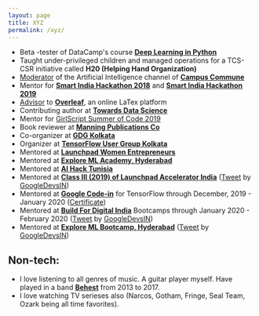 ```yaml
---
layout: page
title: XYZ
permalink: /xyz/
---
```

-   Beta -tester of DataCamp's course [**Deep Learning in Python**](https://www.google.com/url?q=https%3A%2F%2Fwww.datacamp.com%2Fcourses%2Fdeep-learning-in-python&sa=D&sntz=1&usg=AFQjCNFj_ARj6UvKDMpbzqYLj8hpYR2CSg)
-   Taught under-privileged children and managed operations for a TCS-CSR initiative called **H20 (Helping Hand Organization)**
-   [Moderator](https://drive.google.com/file/d/1gezVW0yIzT6fyJXpY1Lp8MRk_3KjkpSt/view?usp=sharing) of the Artificial Intelligence channel of [**Campus Commune**](https://www.google.com/url?q=https%3A%2F%2Fcampuscommune.tcs.com%2Fintro&sa=D&sntz=1&usg=AFQjCNE5PHqA0UZ94F9-J1g45TeQrWaDqQ)
-   Mentor for [**Smart India Hackathon 2018**](https://drive.google.com/file/d/15JvLStZkS_5iLRo7qClG2y6WMdsy5DnM/view?usp=sharing)  and [**Smart India Hackathon 2019**](https://www.google.com/url?q=https%3A%2F%2Fwww.sih.gov.in%2Fsih2019&sa=D&sntz=1&usg=AFQjCNH2IcG02UQDACx_BTCOeEf0isqygQ)
-   [Advisor](https://www.google.com/url?q=https%3A%2F%2Fv1.overleaf.com%2Fadvisors%23!members&sa=D&sntz=1&usg=AFQjCNGjSWoV6FN_2tktSHHtSb5rjJW0yw) to [**Overleaf**](http://www.google.com/url?q=http%3A%2F%2Foverleaf.com&sa=D&sntz=1&usg=AFQjCNEIxwMcHi5tr4qXXu-HM9CR_zSW6Q), an online LaTex platform
-   Contributing author at [**Towards Data Science**](https://www.google.com/url?q=https%3A%2F%2Ftowardsdatascience.com%2Fintroduction-to-procedures-and-cursors-in-sql-f9d9b9ea1fe7&sa=D&sntz=1&usg=AFQjCNHyuiF-7sxdXnBwBk46Xj1yZCZj9w)
-   Mentor for  [GirlScript Summer of Code 2019](https://www.google.com/url?q=https%3A%2F%2Fwww.gssoc.tech&sa=D&sntz=1&usg=AFQjCNFc7paA7Yo7ysBo4wzGD6-koZ6XLw)
-   Book reviewer at **[Manning Publications Co](https://www.google.com/url?q=https%3A%2F%2Fmanning.com&sa=D&sntz=1&usg=AFQjCNEc5srwZ30NHgmLXaLpiOqgjBMOHw)**
-   Co-organizer at **[GDG Kolkata](https://www.google.com/url?q=https%3A%2F%2Fgdgkolkata.org%2F&sa=D&sntz=1&usg=AFQjCNFv7NHWsGgjXbrWxA6gSyJRAmPHMA)**
-   Organizer at **[TensorFlow User Group Kolkata](https://www.google.com/url?q=https%3A%2F%2Fwww.meetup.com%2FTFUG-Kol%2F&sa=D&sntz=1&usg=AFQjCNGSigBHJiGjDwNw2ukRhA_pfPFqNA)**
-   Mentored at [**Launchpad Women Entrepreneurs**](https://photos.app.goo.gl/TGoyxJRz6sDrY91x7)
-   Mentored at [**Explore ML Academy, Hyderabad**](https://events.withgoogle.com/explore-ml-in/)
-   Mentored at **[AI Hack Tunisia](https://www.google.com/url?q=https%3A%2F%2Fwww.ai-hack-tunisia.com&sa=D&sntz=1&usg=AFQjCNHR8mJv6TwI1_Jmfss0xaG8ivBlJg)**
-   Mentored at [**Class III (2019) of Launchpad Accelerator India**](https://india.googleblog.com/2019/08/inviting-applications-for-class-3-of.html)  ([Tweet](https://www.google.com/url?q=https%3A%2F%2Ftwitter.com%2FGoogleDevsIN%2Fstatus%2F1184417773457309696&sa=D&sntz=1&usg=AFQjCNGNkB4cfH6TAYH8r01D2BtpeyozJA) by [GoogleDevsIN](https://www.google.com/url?q=https%3A%2F%2Ftwitter.com%2FGoogleDevsIN&sa=D&sntz=1&usg=AFQjCNF2cyw8Wvt0ANu9OK_AC-LPZcY2Ww))
-   Mentored at [**Google Code-in**](https://codein.withgoogle.com/) for TensorFlow through December, 2019 - January 2020 ([Certificate](https://drive.google.com/file/d/1DcTS7ogACmuvnvGJWw5-3yL9xp06IJPc/view?usp=sharing))
-   Mentored at [**Build For Digital India**](https://events.withgoogle.com/buildfordigitalindia/) Bootcamps through January 2020 - February 2020 ([Tweet](https://www.google.com/url?q=https%3A%2F%2Ftwitter.com%2FGoogleDevsIN%2Fstatus%2F1225747137616498690&sa=D&sntz=1&usg=AFQjCNHOArwPGTqTx17LLJvq9KHI_KQueA) by [GoogleDevsIN](https://www.google.com/url?q=https%3A%2F%2Ftwitter.com%2FGoogleDevsIN&sa=D&sntz=1&usg=AFQjCNF2cyw8Wvt0ANu9OK_AC-LPZcY2Ww))
-   Mentored at [**Explore ML Bootcamp, Hyderabad**](https://www.google.com/url?q=https%3A%2F%2Ftwitter.com%2FGoogleDevsIN%2Fstatus%2F1230456116158418944&sa=D&sntz=1&usg=AFQjCNGBh7XuMdRHv0vtDM-KZNgIgGpKdg)  ([Tweet](https://www.google.com/url?q=https%3A%2F%2Ftwitter.com%2FGoogleDevsIN%2Fstatus%2F1230456116158418944&sa=D&sntz=1&usg=AFQjCNGBh7XuMdRHv0vtDM-KZNgIgGpKdg) by [GoogleDevsIN](https://www.google.com/url?q=https%3A%2F%2Ftwitter.com%2FGoogleDevsIN&sa=D&sntz=1&usg=AFQjCNF2cyw8Wvt0ANu9OK_AC-LPZcY2Ww))

## Non-tech:
- I love listening to all genres of music. A guitar player myself. Have played in a band  [**Behest**](https://www.google.com/url?q=https%3A%2F%2Fwww.facebook.com%2Fbehestmusic%2F%3Fref%3Dbr_rs&sa=D&sntz=1&usg=AFQjCNGVtpjfBDP7p17lrvefzoNuoXDg9w)  from 2013 to 2017. 
- I love watching TV serieses also (Narcos, Gotham, Fringe, Seal Team, Ozark being all time favorites). 

